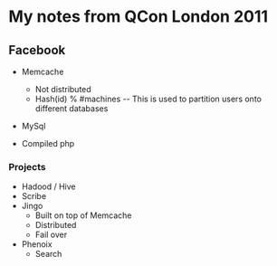 # My notes from QCon London 2011

## Facebook

* Memcache
  - Not distributed
  - Hash(id) % #machines
  -- This is used to partition users onto different databases
  
* MySql
* Compiled php

### Projects
* Hadood / Hive
* Scribe
* Jingo
  - Built on top of Memcache
  - Distributed
  - Fail over
* Phenoix
  - Search

